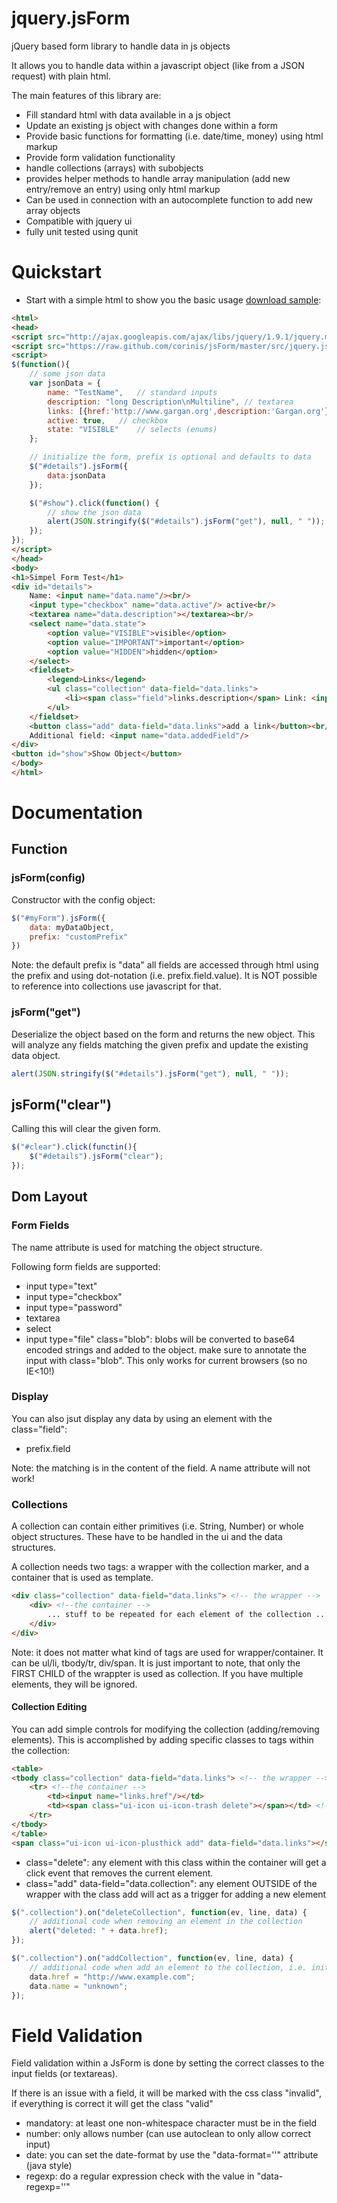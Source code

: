 jquery.jsForm
=============

jQuery based form library to handle data in js objects

It allows you to handle data within a javascript object (like from a JSON request) with plain html.

The main features of this library are:

* Fill standard html with data available in a js object
* Update an existing js object with changes done within a form
* Provide basic functions for formatting (i.e. date/time, money) using html markup
* Provide form validation functionality
* handle collections (arrays) with subobjects
* provides helper methods to handle array manipulation (add new entry/remove an entry) using only html markup
* Can be used in connection with an autocomplete function to add new array objects
* Compatible with jquery ui 
* fully unit tested using qunit

# Quickstart

* Start with a simple html to show you the basic usage [download sample](https://raw.github.com/corinis/jsForm/master/sample.html):
```html
<html>
<head>
<script src="http://ajax.googleapis.com/ajax/libs/jquery/1.9.1/jquery.min.js"></script>
<script src="https://raw.github.com/corinis/jsForm/master/src/jquery.jsForm.js"></script>
<script>
$(function(){
	// some json data
	var jsonData = {
		name: "TestName",	// standard inputs
		description: "long Description\nMultiline",	// textarea
		links: [{href:'http://www.gargan.org',description:'Gargan.org'},{href:'http://www.github.com',description:'GitHub'}],	// lists
		active: true,	// checkbox
		state: "VISIBLE"	// selects (enums)
	};

	// initialize the form, prefix is optional and defaults to data
	$("#details").jsForm({
		data:jsonData
	});

	$("#show").click(function() {
		// show the json data
		alert(JSON.stringify($("#details").jsForm("get"), null, " "));
	});
});
</script>
</head>
<body>
<h1>Simpel Form Test</h1>
<div id="details">
	Name: <input name="data.name"/><br/>
	<input type="checkbox" name="data.active"/> active<br/>
	<textarea name="data.description"></textarea><br/>
	<select name="data.state">
		<option value="VISIBLE">visible</option>
		<option value="IMPORTANT">important</option>
		<option value="HIDDEN">hidden</option>		
	</select>
	<fieldset>
		<legend>Links</legend>
		<ul class="collection" data-field="data.links">
			<li><span class="field">links.description</span> Link: <input name="links.href"/> <button class="delete">x</button></li>
		</ul>
	</fieldset>
	<button class="add" data-field="data.links">add a link</button><br/>
	Additional field: <input name="data.addedField"/>
</div>
<button id="show">Show Object</button>
</body>
</html>
```

# Documentation

## Function

### jsForm(config)

Constructor with the config object:
```javascript
$("#myForm").jsForm({
	data: myDataObject,
	prefix: "customPrefix"
})
```

Note: the default prefix is "data" all fields are accessed through html using the prefix and
	using dot-notation (i.e. prefix.field.value). It is NOT possible to reference into collections
	use javascript for that.

### jsForm("get")
Deserialize the object based on the form and returns the new object. This will analyze any
fields matching the given prefix and update the existing data object.

```javascript
alert(JSON.stringify($("#details").jsForm("get"), null, " "));
```

## jsForm("clear")
Calling this will clear the given form.

```javascript
$("#clear").click(functin(){
	$("#details").jsForm("clear");
});
```


## Dom Layout

### Form Fields
The name attribute is used for matching the object structure.

Following form fields are supported:
* input type="text"
* input type="checkbox"
* input type="password"
* textarea
* select
* input type="file" class="blob": blobs will be converted to base64 
	encoded strings and added to the object. make sure to annotate
	the input with class="blob". This only works for current browsers
	(so no IE<10!)

### Display
You can also jsut display any data by using an element with the class="field":
* <span class="field">prefix.field</span>

Note: the matching is in the content of the field. A name attribute will not work!

### Collections
A collection can contain either primitives (i.e. String, Number) or whole object structures. These have to be handled in the ui and the data structures.

A collection needs two tags: a wrapper with the collection marker, and a container that is used as template.

```html
<div class="collection" data-field="data.links"> <!-- the wrapper -->
	<div> <!--the container -->
		... stuff to be repeated for each element of the collection ...
	</div>
</div>
```

Note: it does not matter what kind of tags are used for wrapper/container. It can be ul/li, tbody/tr, div/span. It is just
	important to note, that only the FIRST CHILD of the wrappter is used as collection. If you have multiple elements,
	they will be ignored.

#### Collection Editing

You can add simple controls for modifying the collection (adding/removing elements). This is accomplished by adding 
specific classes to tags within the collection:

```html
<table>
<tbody class="collection" data-field="data.links"> <!-- the wrapper -->
	<tr> <!--the container -->
		<td><input name="links.href"/></td>
		<td><span class="ui-icon ui-icon-trash delete"></span></td> <!-- class="delete" this control will delete the row -->
	</tr>
</tbody>
</table>
<span class="ui-icon ui-icon-plusthick add" data-field="data.links"></span> <!-- class="add" this control will create a new empty row -->
```

* class="delete": any element with this class within the container will get a click event that removes the current element. 
* class="add" data-field="data.collection": any element OUTSIDE of the wrapper with the class add will act as a trigger 
	for adding a new element

```javascript
$(".collection").on("deleteCollection", function(ev, line, data) {
	// additional code when removing an element in the collection
	alert("deleted: " + data.href);
});

$(".collection").on("addCollection", function(ev, line, data) {
	// additional code when add an element to the collection, i.e. init the data
	data.href = "http://www.example.com";
	data.name = "unknown";
});

```

# Field Validation

Field validation within a JsForm is done by setting the correct classes to the input fields (or textareas).

If there is an issue with a field, it will be marked with the css class "invalid", if everything is correct it will get the class "valid"

* mandatory: at least one non-whitespace character must be in the field
* number: only allows number (can use autoclean to only allow correct input)
* date: you can set the date-format by use the "data-format=''" attribute (java style)
* regexp: do a regular expression check with the value in "data-regexp=''"
